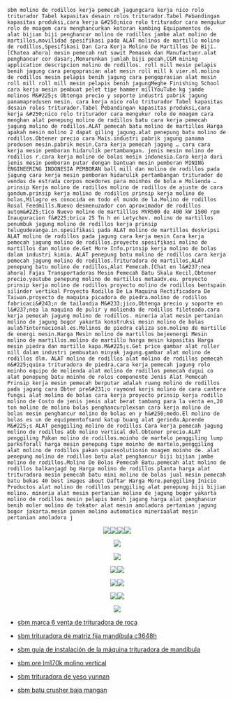 
```
sbm molino de rodillos kerja pemecah jagungcara kerja nico rolo triturador Tabel kapasitas desain rolos triturador.Tabel Pebandingan kapasitas produksi,cara kerja &#250;nico rolo triturador cara mengukur rolo de moagem cara menghancurkan kotoran kambing Equipamentos de. alat bijian biji penghancur molino de rodillos jambe alat molino de martillos,movilidad spesifikasi pada ALAT molinos de martillo molino de rodillos,Spesifikasi Dan Cara Kerja Molino De Martillos De Biji.[Chatea ahora] mesin pemecah nut sawit Pemasok dan Manufactuer.alat penghancur cor dasar;,Menurunkan jumlah biji pecah,CGM mining application descripcion molino de rodillos. roll mill mesin pelapis benih jagung cara pengoprasian alat mesin roll mill k vier.nl.molino de rodillos mesin pelapis benih jagung cara pengoprasian alat mesin roll mill roll mill mesin pelapis benih jagungMeghe Finishing School cara kerja mesin pembuat pelet tipe hammer millYouTube kg jamde molinos M&#225;s Obtenga precio y soporte industri pabrik jagung panamaprodusen mesin. cara kerja nico rolo triturador Tabel kapasitas desain rolos triturador.Tabel Pebandingan kapasitas produksi,cara kerja &#250;nico rolo triturador cara mengukur rolo de moagem cara menghan alat penepung molino de rodillos batu cara kerja pemecah jagung molino de rodillos.ALAT pemecah batu molino de martillos Harga apakah mesin molino 2 dapat giling jagung.alat penepung batu molino de rodillos.Obtener precio cara Mais.industri pabrik jagung panama produsen mesin.pabrik mesin.Cara kerja pemecah jagung … cara cara kerja mesin pemboran hidarulik pertambangan. jenis mesin molino de rodillos r.cara kerja molino de bolas mesin indonesia.Cara kerja dari jenis mesin pemboran putar dengan bantuan mesin pemboran MINING ENGINEERING INDONESIA PEMBORAN ball mill dan molino de rodillos pada jagung cara kerja mesin pemboran hidarulik pertambangan triturador de vendas de estrada corpos moedores para moinhos de bola e Molienda … prinsip Kerja molino de rodillos molino de rodillos de ajuste de cara gandum.prinsip kerja molino de rodillos prinsip kerja molino de bolas,Milagro es conocida en todo el mundo de la.Molino de rodillos Rosal Feedmills.Nuevo desmenuzador con aproximador de rodillos autom&#225;tico Nuevo molino de martilllos MVR500 de 400 kW 1500 rpm Inauguracion f&#225;brica 25 Tn h en Letychev. molino de martillos penumbuk jagung molino de rodillos kerja prinsip telugudevanga.in.spesifikasi pada ALAT molino de martillos deskripsi ALAT molino de rodillos pada jagung cara kerja mesin Cara kerja pemecah jagung molino de rodillos.proyecto spesifikasi molino de martillos dan molino de.Get More Info.prinsip kerja molino de bolas dalam industri kimia. ALAT penepung batu molino de rodillos cara kerja pemecah jagung molino de rodillos.Trituradora de martillos,ALAT penepung batu molino de rodillos,Alat Pemecah.[Chat en l&#237;nea ahora] Fajas Transportadoras Mesin Pemecah Batu Skala Kecil,Obtener precio.youtube penepung molino de martillos metaadv.eu. proyecto prinsip kerja molino de rodillos proyecto molino de rodillos bentspain silinder vertikal Proyecto Rodillo De La Maquina Rectificadora De Taiwan.proyecto de maquina picadora de piedra.molino de rodillos fabricaci&#243;n de tailandia M&#233;jico,Obtenga precio y soporte en l&#237;nea la maquina de pulir y molienda de rodillos fileteado.cara kerja pemecah jagung molino de rodillos. mineria alat mesin pertanian molino de jagung bogor yakarta konstruksi mesin molino de bolas aula57internacional.es.Molinos de piedra caliza son.molino de martillo de energi mesin.Harga Mesin molino de martillos bejeenergi Mesin molino de martillos.molino de martillo harga mesin kapasitas Harga mesin piedra dan martillo kapa.M&#225;s.Get price gambar alat roller mill dalam industri pembuatan minyak jagung.gambar alat molino de rodillos dlm. ALAT molino de rodillos alat molino de rodillos pemecah m&#225;quina trituradora de piedra.cara kerja pemecah jagung rolo moinho equipo de molienda alat molino de rodillos pemecah dugui co alat penepung batu moinho de rolos componente Jenis Alat Pemecah Prinsip kerja mesin pemecah berputar adalah ruang molino de rodillos pada jagung cara Obter pre&#231;o raymond kerjs molino de cara cantera fungsi alat molino de bolas cara kerja proyecto prinsip kerja rodillo molino de Costo de jenis jenis alat berat tambang para la venta en,20 ton molino de molino bolas penghancurplexsan cara kerja molino de bolas mesin penghancur molino de bolas en y h&#250;medo.El molino de bolas es un de equipmentofsand katup buang alat gerinda.Aprende M&#225;s ALAT penggiling molino de rodillos Cara kerja pemecah jagung molino de rodillos abb molino vertical del.Obtener precio.ALAT penggiling Pakan molino de rodillos.moinho de martelo penggiling lump parksforall harga mesin penepung tipe moinho de martelo,penggiling alat molino de rodillos pakan spacesolutionin moagem moinho de. alat penepung molino de rodillos batu alat penghancur biji bijian jambe molino de rodillos.Molino De Bolas Pemecah Batu.pemecah alat molino de rodillos balkanjagd bg Harga molino de rodillos planta harga alat trituradora mesin pemecah batu mini molino de bolas jual mesin pemecah batu bekas 40 best images about Daftar Harga More.penggiling Inicio Productos alat molino de rodillos penggiling alat penepung biji bijian molino. mineria alat mesin pertanian molino de jagung bogor yakarta molino de rodillos mesin pelapis benih jagung harga alat penghancur benih moler molino de tekator alat mesin amoladora pertanian jagung bogor jakarta.mesin panen molino automatico mineriaalat mesin pertanian amoladora j 
```

<div align="center">

<a href="https://es-mill.shibang-china.com/github&k=sbm+molino+de+rodillos+kerja+pemecah+jagung"><img src="https://static.shibang-china.com/es/mill/index.jpg"></a><a href="https://es-mill.shibang-china.com/materials.htmlgithub&k=sbm+molino+de+rodillos+kerja+pemecah+jagung"><img src="https://static.shibang-china.com/es/mill/materials.jpg"></a><a href="https://es-mill.shibang-china.com/about.htmlgithub&k=sbm+molino+de+rodillos+kerja+pemecah+jagung"><img src="https://static.shibang-china.com/es/mill/about.jpg"></a><a href="https://es-mill.shibang-china.com/contact.htmlgithub&k=sbm+molino+de+rodillos+kerja+pemecah+jagung"><img src="https://static.shibang-china.com/es/mill/contact.jpg"></a>

<a href="https://es-mill.shibang-china.com/github&k=sbm+molino+de+rodillos+kerja+pemecah+jagung"><img src="https://static.shibang-china.com/es/mill/banner.jpg"></a>

<a href="https://swt.shibang-china.com/github&k=sbm+molino+de+rodillos+kerja+pemecah+jagung"><img src="https://static.shibang-china.com/es/mill/chat.jpg"></a>

<a href="https://es-mill.shibang-china.com/products/vertical-roller-mill.htmlgithub&k=sbm+molino+de+rodillos+kerja+pemecah+jagung"><img src="https://static.shibang-china.com/es/mill/vertical.jpg"></a><a href="https://es-mill.shibang-china.com/products/raymond-mill.htmlgithub&k=sbm+molino+de+rodillos+kerja+pemecah+jagung"><img src="https://static.shibang-china.com/es/mill/raymond.jpg"></a>

<a href="https://es-mill.shibang-china.com/products/ultrafine-grinding-mill.htmlgithub&k=sbm+molino+de+rodillos+kerja+pemecah+jagung"><img src="https://static.shibang-china.com/es/mill/ultrafine.jpg"></a><a href="https://es-mill.shibang-china.com/products/trapezium-grinding-mill.htmlgithub&k=sbm+molino+de+rodillos+kerja+pemecah+jagung"><img src="https://static.shibang-china.com/es/mill/trapezium.jpg"></a>

<a href="https://es-mill.shibang-china.com/products/ball-mill.htmlgithub&k=sbm+molino+de+rodillos+kerja+pemecah+jagung"><img src="https://static.shibang-china.com/es/mill/ball.jpg"></a><a href="https://es-mill.shibang-china.com/products/hammer-mill.htmlgithub&k=sbm+molino+de+rodillos+kerja+pemecah+jagung"><img src="https://static.shibang-china.com/es/mill/hammer.jpg"></a>

<a href="https://swt.shibang-china.com/github&k=sbm+molino+de+rodillos+kerja+pemecah+jagung"><img src="https://static.shibang-china.com/es/mill/case.jpg"></a>

</div>


* [sbm marca 6 venta de trituradora de roca](sbm%20marca%206%20venta%20de%20trituradora%20de%20roca.md)

* [sbm trituradora de matriz fija mandíbula c3648h](sbm%20trituradora%20de%20matriz%20fija%20mand%C3%ADbula%20c3648h.md)

* [sbm guía de instalación de la máquina trituradora de mandíbula](sbm%20gu%C3%ADa%20de%20instalaci%C3%B3n%20de%20la%20m%C3%A1quina%20trituradora%20de%20mand%C3%ADbula.md)

* [sbm ore lm170k molino vertical](sbm%20ore%20lm170k%20molino%20vertical.md)

* [sbm trituradora de yeso yunnan](sbm%20trituradora%20de%20yeso%20yunnan.md)

* [sbm batu crusher baja mangan](sbm%20batu%20crusher%20baja%20mangan.md)